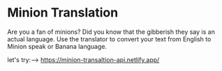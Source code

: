 # Minion Translation 

Are you a fan of minions? Did you know that the gibberish they say is an actual language. Use the translator to convert your text from English to Minion speak or Banana language.

let's try:--> https://minion-transaltion-api.netlify.app/
 
